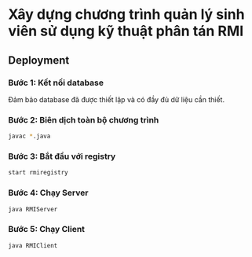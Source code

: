 # Xây dựng chương trình quản lý sinh viên sử dụng kỹ thuật phân tán RMI

## Deployment

### Bước 1: Kết nối database  
Đảm bảo database đã được thiết lập và có đầy đủ dữ liệu cần thiết.

### Bước 2: Biên dịch toàn bộ chương trình  
```sh
javac *.java
```

### Bước 3: Bắt đầu với registry  
```sh
start rmiregistry
```

### Bước 4: Chạy Server  
```sh
java RMIServer
```

### Bước 5: Chạy Client  
```sh
java RMIClient
